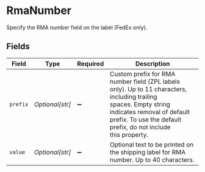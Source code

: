# RmaNumber

Specify the RMA number field on the label (FedEx only).


## Fields

| Field                                                                                                                                                                                                             | Type                                                                                                                                                                                                              | Required                                                                                                                                                                                                          | Description                                                                                                                                                                                                       |
| ----------------------------------------------------------------------------------------------------------------------------------------------------------------------------------------------------------------- | ----------------------------------------------------------------------------------------------------------------------------------------------------------------------------------------------------------------- | ----------------------------------------------------------------------------------------------------------------------------------------------------------------------------------------------------------------- | ----------------------------------------------------------------------------------------------------------------------------------------------------------------------------------------------------------------- |
| `prefix`                                                                                                                                                                                                          | *Optional[str]*                                                                                                                                                                                                   | :heavy_minus_sign:                                                                                                                                                                                                | Custom prefix for RMA number field (ZPL labels only). Up to 11 characters, including trailing <br/>spaces. Empty string indicates removal of default prefix. To use the default prefix, do not include<br/>this property. |
| `value`                                                                                                                                                                                                           | *Optional[str]*                                                                                                                                                                                                   | :heavy_minus_sign:                                                                                                                                                                                                | Optional text to be printed on the shipping label for RMA number. Up to 40 characters.                                                                                                                            |